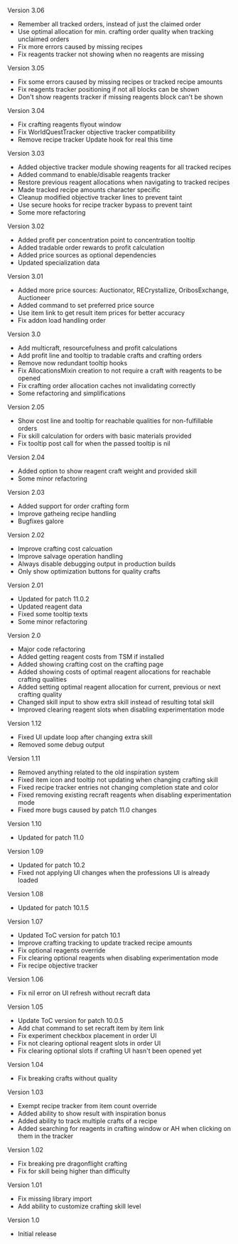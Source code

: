 Version 3.06

- Remember all tracked orders, instead of just the claimed order
- Use optimal allocation for min. crafting order quality when tracking unclaimed orders
- Fix more errors caused by missing recipes
- Fix reagents tracker not showing when no reagents are missing

Version 3.05

- Fix some errors caused by missing recipes or tracked recipe amounts
- Fix reagents tracker positioning if not all blocks can be shown
- Don't show reagents tracker if missing reagents block can't be shown

Version 3.04

- Fix crafting reagents flyout window
- Fix WorldQuestTracker objective tracker compatibility
- Remove recipe tracker Update hook for real this time

Version 3.03

- Added objective tracker module showing reagents for all tracked recipes
- Added command to enable/disable reagents tracker
- Restore previous reagent allocations when navigating to tracked recipes
- Made tracked recipe amounts character specific
- Cleanup modified objective tracker lines to prevent taint
- Use secure hooks for recipe tracker bypass to prevent taint
- Some more refactoring

Version 3.02

- Added profit per concentration point to concentration tooltip
- Added tradable order rewards to profit calculation
- Added price sources as optional dependencies
- Updated specialization data

Version 3.01

- Added more price sources: Auctionator, RECrystallize, OribosExchange, Auctioneer
- Added command to set preferred price source
- Use item link to get result item prices for better accuracy
- Fix addon load handling order

Version 3.0

- Add multicraft, resourcefulness and profit calculations
- Add profit line and tooltip to tradable crafts and crafting orders
- Remove now redundant tooltip hooks
- Fix AllocationsMixin creation to not require a craft with reagents to be opened
- Fix crafting order allocation caches not invalidating correctly
- Some refactoring and simplifications

Version 2.05

- Show cost line and tooltip for reachable qualities for non-fulfillable orders
- Fix skill calculation for orders with basic materials provided
- Fix tooltip post call for when the passed tooltip is nil

Version 2.04

- Added option to show reagent craft weight and provided skill
- Some minor refactoring

Version 2.03

- Added support for order crafting form
- Improve gatheing recipe handling
- Bugfixes galore

Version 2.02

- Improve crafting cost calcuation
- Improve salvage operation handling
- Always disable debugging output in production builds
- Only show optimization buttons for quality crafts

Version 2.01

- Updated for patch 11.0.2
- Updated reagent data
- Fixed some tooltip texts
- Some minor refactoring

Version 2.0

- Major code refactoring
- Added getting reagent costs from TSM if installed
- Added showing crafting cost on the crafting page
- Added showing costs of optimal reagent allocations for reachable crafting qualities
- Added setting optimal reagent allocation for current, previous or next crafting quality
- Changed skill input to show extra skill instead of resulting total skill
- Improved clearing reagent slots when disabling experimentation mode

Version 1.12

- Fixed UI update loop after changing extra skill
- Removed some debug output

Version 1.11

- Removed anything related to the old inspiration system
- Fixed item icon and tooltip not updating when changing crafting skill
- Fixed recipe tracker entries not changing completion state and color
- Fixed removing existing recraft reagents when disabling experimentation mode
- Fixed more bugs caused by patch 11.0 changes

Version 1.10

- Updated for patch 11.0

Version 1.09

- Updated for patch 10.2
- Fixed not applying UI changes when the professions UI is already loaded

Version 1.08

- Updated for patch 10.1.5

Version 1.07

- Updated ToC version for patch 10.1
- Improve crafting tracking to update tracked recipe amounts
- Fix optional reagents override
- Fix clearing optional reagents when disabling experimentation mode
- Fix recipe objective tracker

Version 1.06

- Fix nil error on UI refresh without recraft data

Version 1.05

- Update ToC version for patch 10.0.5
- Add chat command to set recraft item by item link
- Fix experiment checkbox placement in order UI
- Fix not clearing optional reagent slots in order UI
- Fix clearing optional slots if crafting UI hasn't been opened yet

Version 1.04

- Fix breaking crafts without quality

Version 1.03

- Exempt recipe tracker from item count override
- Added ability to show result with inspiration bonus
- Added ability to track multiple crafts of a recipe
- Added searching for reagents in crafting window or AH when clicking on them in the tracker

Version 1.02

- Fix breaking pre dragonflight crafting
- Fix for skill being higher than difficulty

Version 1.01

- Fix missing library import
- Add ability to customize crafting skill level

Version 1.0

- Initial release
